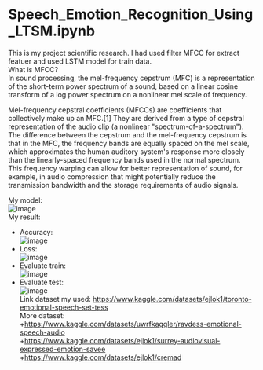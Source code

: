 # Speech_Emotion_Recognition_Using_LTSM.ipynb
This is my project scientific research. I had used filter MFCC for extract featuer and used LSTM model for train data.<br>
What is MFCC?<br>
In sound processing, the mel-frequency cepstrum (MFC) is a representation of the short-term power spectrum of a sound, based on a linear cosine transform of a log power spectrum on a nonlinear mel scale of frequency.<br>

Mel-frequency cepstral coefficients (MFCCs) are coefficients that collectively make up an MFC.[1] They are derived from a type of cepstral representation of the audio clip (a nonlinear "spectrum-of-a-spectrum"). The difference between the cepstrum and the mel-frequency cepstrum is that in the MFC, the frequency bands are equally spaced on the mel scale, which approximates the human auditory system's response more closely than the linearly-spaced frequency bands used in the normal spectrum. This frequency warping can allow for better representation of sound, for example, in audio compression that might potentially reduce the transmission bandwidth and the storage requirements of audio signals.<br>

My model:<br>
![image](https://user-images.githubusercontent.com/86609606/191217118-38d7a007-f7aa-41a5-b963-b75b0bfb0a3b.png)<br>
My result:<br>
+ Accuracy:<br>
![image](https://user-images.githubusercontent.com/86609606/191216238-d0514f60-ccb5-4f8e-add7-094be9c67757.png)
+ Loss:<br>
![image](https://user-images.githubusercontent.com/86609606/191216590-347e6816-0e5f-4332-8050-5f7c8fee998a.png)
+ Evaluate train:<br>
![image](https://user-images.githubusercontent.com/86609606/191217272-1c83fab9-14e3-471a-a78a-abbfa817346c.png)
+ Evaluate test:<br>
![image](https://user-images.githubusercontent.com/86609606/191216831-b3bc2628-ef1c-4dd2-853e-4a37a138a00c.png)<br>
Link dataset my used: https://www.kaggle.com/datasets/ejlok1/toronto-emotional-speech-set-tess <br>
More dataset:<br>
+https://www.kaggle.com/datasets/uwrfkaggler/ravdess-emotional-speech-audio<br>
+https://www.kaggle.com/datasets/ejlok1/surrey-audiovisual-expressed-emotion-savee<br>
+https://www.kaggle.com/datasets/ejlok1/cremad<br>

